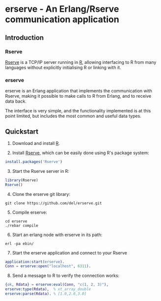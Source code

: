 # erserve - An Erlang/Rserve communication application

## Introduction

### Rserve

[Rserve](http://www.rforge.net/Rserve/) is a TCP/IP server running in
[R](http://www.r-project.org/), allowing interfacing to R from many
languages without explicitly initialising R or linking with it.

### erserve

erserve is an Erlang application that implements the communication
with Rserve, making it possible to make calls to R from Erlang, and to
receive data back.

The interface is very simple, and the functionality implemented is at
this point limited, but includes the most common and useful data
types.


## Quickstart

1. Download and install [R](http://www.r-project.org/).

2. Install [Rserve](http://www.rforge.net/Rserve/), which can be
   easily done using R's package system:
```R
install.packages('Rserve')
```

3. Start the Rserve server in R:
```R
library(Rserve)
Rserve()
```

4. Clone the erserve git library:
```
git clone https://github.com/del/erserve.git
```

5. Compile erserve:
```
cd erserve
./rebar compile
```

6. Start an erlang node with erserve in its path:
```
erl -pa ebin/
```

7. Start the erserve application and connect to your Rserve
```erlang
application:start(erserve).
Conn = erserve:open("localhost", 6311).
```

8. Send a message to R to verify the connection works:
```erlang
{ok, Rdata} = erserve:eval(Conn, "c(1, 2, 3)"),
erserve:type(Rdata),  % xt_array_double
erserve:parse(Rdata). % [1.0,2.0,3.0]
```